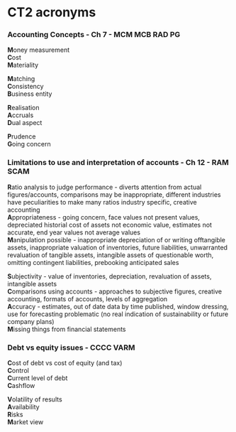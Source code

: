 # CT2 acronyms

### Accounting Concepts - Ch 7 - MCM MCB RAD PG

**M**oney measurement  
**C**ost  
**M**ateriality  

**M**atching  
**C**onsistency  
**B**usiness entity  

**R**ealisation  
**A**ccruals  
**D**ual aspect  

**P**rudence  
**G**oing concern  

### Limitations to use and interpretation of accounts - Ch 12 - RAM SCAM

**R**atio analysis to judge performance - diverts attention from actual figures/accounts, comparisons may be inappropriate, different industries have peculiarities to make many ratios industry specific, creative accounting  
**A**ppropriateness - going concern, face values not present values, depreciated historial cost of assets not economic value, estimates not accurate, end year values not average values  
**M**anipulation possible - inappropriate depreciation of or writing offtangible assets, inappropriate valuation of inventories, future liabilities, unwarranted revaluation of tangible assets, intangible assets of questionable worth, omitting contingent liabilities, prebooking anticipated sales  

**S**ubjectivity - value of inventories, depreciation, revaluation of assets, intangible assets  
**C**omparisons using accounts - approaches to subjective figures, creative accounting, formats of accounts, levels of aggregation  
**A**ccuracy - estimates, out of date data by time published, window dressing, use for forecasting problematic (no real indication of sustainability or future company plans)  
**M**issing things from financial statements  



### Debt vs equity issues - CCCC VARM

**C**ost of debt vs cost of equity (and tax)  
**C**ontrol  
**C**urrent level of debt  
**C**ashflow  

**V**olatility of results  
**A**vailability  
**R**isks  
**M**arket view  
